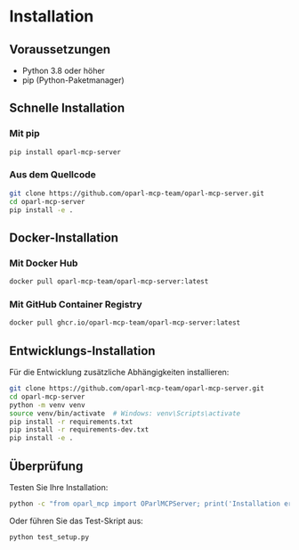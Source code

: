 # Installation

## Voraussetzungen

- Python 3.8 oder höher
- pip (Python-Paketmanager)

## Schnelle Installation

### Mit pip

```bash
pip install oparl-mcp-server
```

### Aus dem Quellcode

```bash
git clone https://github.com/oparl-mcp-team/oparl-mcp-server.git
cd oparl-mcp-server
pip install -e .
```

## Docker-Installation

### Mit Docker Hub

```bash
docker pull oparl-mcp-team/oparl-mcp-server:latest
```

### Mit GitHub Container Registry

```bash
docker pull ghcr.io/oparl-mcp-team/oparl-mcp-server:latest
```

## Entwicklungs-Installation

Für die Entwicklung zusätzliche Abhängigkeiten installieren:

```bash
git clone https://github.com/oparl-mcp-team/oparl-mcp-server.git
cd oparl-mcp-server
python -m venv venv
source venv/bin/activate  # Windows: venv\Scripts\activate
pip install -r requirements.txt
pip install -r requirements-dev.txt
pip install -e .
```

## Überprüfung

Testen Sie Ihre Installation:

```bash
python -c "from oparl_mcp import OParlMCPServer; print('Installation erfolgreich!')"
```

Oder führen Sie das Test-Skript aus:

```bash
python test_setup.py
```
